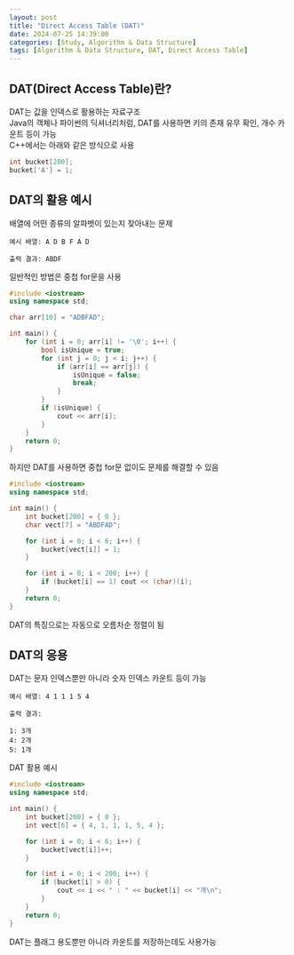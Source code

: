 ```yaml
---
layout: post
title: "Direct Access Table (DAT)"
date: 2024-07-25 14:39:00
categories: [Study, Algorithm & Data Structure]
tags: [Algorithm & Data Structure, DAT, Direct Access Table]
---
```

## DAT(Direct Access Table)란?  
DAT는 값을 인덱스로 활용하는 자료구조  
Java의 객체나 파이썬의 딕셔너리처럼, DAT를 사용하면 키의 존재 유무 확인, 개수 카운트 등이 가능  
C++에서는 아래와 같은 방식으로 사용  

```cpp
int bucket[200]; 
bucket['A'] = 1;
```

## DAT의 활용 예시  

배열에 어떤 종류의 알파벳이 있는지 찾아내는 문제  

```
예시 배열: A D B F A D

출력 결과: ABDF
```

일반적인 방법은 중첩 for문을 사용  

```cpp
#include <iostream>
using namespace std;

char arr[10] = "ADBFAD";

int main() {
    for (int i = 0; arr[i] != '\0'; i++) {
        bool isUnique = true;
        for (int j = 0; j < i; j++) {
            if (arr[i] == arr[j]) {
                isUnique = false;
                break;
            }
        }
        if (isUnique) {
            cout << arr[i];
        }
    }
    return 0;
}​
```

하지만 DAT를 사용하면 중첩 for문 없이도 문제를 해결할 수 있음    

```cpp
#include <iostream>
using namespace std;

int main() {
    int bucket[200] = { 0 };
    char vect[7] = "ABDFAD";

    for (int i = 0; i < 6; i++) {
        bucket[vect[i]] = 1;
    }

    for (int i = 0; i < 200; i++) {
        if (bucket[i] == 1) cout << (char)(i);
    }
    return 0;
}
```

DAT의 특징으로는 자동으로 오름차순 정렬이 됨  

## DAT의 응용  

DAT는 문자 인덱스뿐만 아니라 숫자 인덱스 카운트 등이 가능  

```
예시 배열: 4 1 1 1 5 4

출력 결과:

1: 3개
4: 2개
5: 1개
```

DAT 활용 예시  

```cpp
#include <iostream>
using namespace std;

int main() {
    int bucket[200] = { 0 };
    int vect[6] = { 4, 1, 1, 1, 5, 4 };

    for (int i = 0; i < 6; i++) {
        bucket[vect[i]]++;
    }

    for (int i = 0; i < 200; i++) {
        if (bucket[i] > 0) {
            cout << i << " : " << bucket[i] << "개\n";
        }
    }
    return 0;
}
```

DAT는 플래그 용도뿐만 아니라 카운트를 저장하는데도 사용가능
